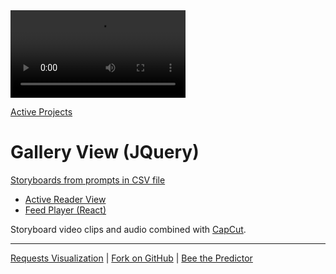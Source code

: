 <div class="floatRight">
<video width="100%" style="max-width:280px;" controls>
<source src="videos/ME-biking1.mp4" type="video/mp4">
</video>
</div>

[Active Projects](/projects/) 

# Gallery View (JQuery)

[Storyboards from prompts in CSV file](/requests)
- [Active Reader View](../)
- [Feed Player (React)](/feed/)
<!--- [Gallery from GitHub (React)](/react-gallery/view/) -->

Storyboard video clips and audio combined with [CapCut](https://capcut.com).

---

[Requests Visualization](/requests/) | [Fork on GitHub](https://github.com/modelearth/requests/) | [Bee the Predictor](/RealityStream/input/bees/)
<!--
## AI Images Generated from Replicate API

We'll be using Streamlit python to generate and save images based on our NAICS industry descriptions and EPA impact indicators.

[generateimages.streamlit.app](https://generateimages.streamlit.app)

[More Streamlit apps](https://streamlit.io/gallery)

## NAICS Data

[NAICS Lookup](https://model.earth/data-pipeline/timelines/tabulator/)

[Annual NAICS data for US counties](https://github.com/ModelEarth/community-data/tree/master/industries/naics/US/counties)
-->

